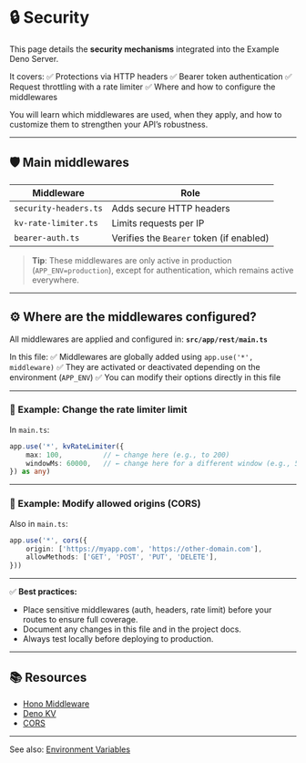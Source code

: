 # 🔒 Security

This page details the **security mechanisms** integrated into the Example Deno Server.

It covers:
✅ Protections via HTTP headers
✅ Bearer token authentication
✅ Request throttling with a rate limiter
✅ Where and how to configure the middlewares

You will learn which middlewares are used, when they apply, and how to customize them to strengthen your API’s robustness.

---

## 🛡️ Main middlewares

| Middleware            | Role                                     |
| --------------------- | ---------------------------------------- |
| `security-headers.ts` | Adds secure HTTP headers                 |
| `kv-rate-limiter.ts`  | Limits requests per IP                   |
| `bearer-auth.ts`      | Verifies the `Bearer` token (if enabled) |

> **Tip**: These middlewares are only active in production (`APP_ENV=production`), except for authentication, which remains active everywhere.

---

## ⚙️ Where are the middlewares configured?

All middlewares are applied and configured in:
**`src/app/rest/main.ts`**

In this file:
✅ Middlewares are globally added using `app.use('*', middleware)`
✅ They are activated or deactivated depending on the environment (`APP_ENV`)
✅ You can modify their options directly in this file

---

### 📍 Example: Change the rate limiter limit

In `main.ts`:

```ts
app.use('*', kvRateLimiter({
    max: 100,          // ← change here (e.g., to 200)
    windowMs: 60000,   // ← change here for a different window (e.g., 5 min → 300000)
}) as any)
```

---

### 📍 Example: Modify allowed origins (CORS)

Also in `main.ts`:

```ts
app.use('*', cors({
    origin: ['https://myapp.com', 'https://other-domain.com'],
    allowMethods: ['GET', 'POST', 'PUT', 'DELETE'],
}))
```

---

✅ **Best practices:**

* Place sensitive middlewares (auth, headers, rate limit) before your routes to ensure full coverage.
* Document any changes in this file and in the project docs.
* Always test locally before deploying to production.

---

## 📚 Resources

* [Hono Middleware](https://hono.dev/middleware)
* [Deno KV](https://deno.land/manual@v1.38.4/runtime/kv_api)
* [CORS](https://developer.mozilla.org/en-US/docs/Web/HTTP/CORS)

---

See also: [Environment Variables](./env.md)
